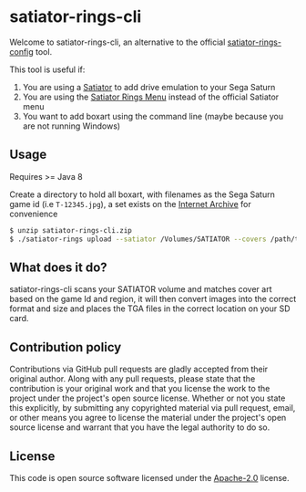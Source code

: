# satiator-rings-cli #

Welcome to satiator-rings-cli, an alternative to the official [satiator-rings-config](https://github.com/retrohead/satiator-rings-config) tool.

This tool is useful if:
1) You are using a [Satiator](https://www.satiator.net/) to add drive emulation to your Sega Saturn
2) You are using the [Satiator Rings Menu](http://files-ds-scene.net/retrohead/satiator/) instead of the official Satiator menu
3) You want to add boxart using the command line (maybe because you are not running Windows)

## Usage ##

Requires >= Java 8

Create a directory to hold all boxart, with filenames as the Sega Saturn game id (i.e `T-12345.jpg`), 
a set exists on the [Internet Archive](https://archive.org/details/sega_saturn_covers) for convenience

```bash
$ unzip satiator-rings-cli.zip
$ ./satiator-rings upload --satiator /Volumes/SATIATOR --covers /path/to/covers
```

## What does it do? ##

satiator-rings-cli scans your SATIATOR volume and matches cover art based on the game Id and region, it will then convert 
images into the correct format and size and places the TGA files in the correct location on your SD card.

## Contribution policy ##

Contributions via GitHub pull requests are gladly accepted from their original author. Along with
any pull requests, please state that the contribution is your original work and that you license
the work to the project under the project's open source license. Whether or not you state this
explicitly, by submitting any copyrighted material via pull request, email, or other means you
agree to license the material under the project's open source license and warrant that you have the
legal authority to do so.

## License ##

This code is open source software licensed under the
[Apache-2.0](http://www.apache.org/licenses/LICENSE-2.0) license.
